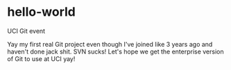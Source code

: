 # hello-world
UCI Git event

Yay my first real Git project even though I've joined like 3 years ago and haven't done jack shit. SVN sucks! Let's hope we get the enterprise version of Git to use at UCI yay!
